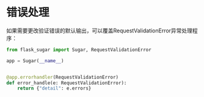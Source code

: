 # 错误处理

如果需要更改验证错误的默认输出，可以覆盖RequestValidationError异常处理程序：

```python
from flask_sugar import Sugar, RequestValidationError

app = Sugar(__name__)


@app.errorhandler(RequestValidationError)
def error_handle(e: RequestValidationError):
    return {"detail": e.errors}
```